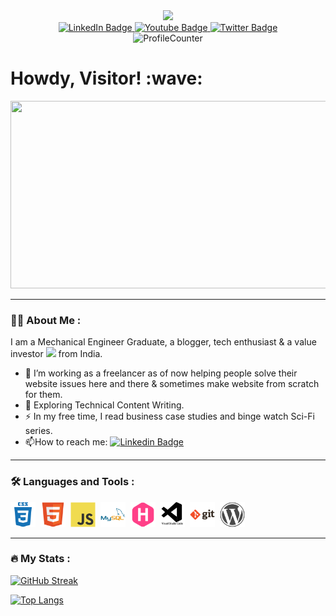 <div id="header" align="center">
  <img src="https://media.giphy.com/media/M9gbBd9nbDrOTu1Mqx/giphy.gif" width="100"/>
</div>

<!--- Social Badges Start Here --->

<div id="badges" align="center">
  <a href="https://linkedin.com/in/emadiqbalali">
    <img src="https://img.shields.io/badge/LinkedIn-blue?style=for-the-badge&logo=linkedin&logoColor=white" alt="LinkedIn Badge"/>
  </a>
  <a href="https://youtube.com/">
    <img src="https://img.shields.io/badge/YouTube-red?style=for-the-badge&logo=youtube&logoColor=white" alt="Youtube Badge"/>
  </a>
  <a href="https://twitter.com/sastaeinstein">
    <img src="https://img.shields.io/badge/Twitter-blue?style=for-the-badge&logo=twitter&logoColor=white" alt="Twitter Badge"/>
  </a>
</div>

 <!--- This is a Github Profile Visitor Counter --->
 
<div id=profilecounter" align="center">
<img src="https://komarev.com/ghpvc/?username=your-github-username&style=flat-square&color=blue" alt="ProfileCounter"/>
                                                                                                                     </div>

<!--- Greetings Section --->
<h1>
  Howdy, Visitor! :wave:
</h1>

<!--- Hero GIF Below --->

<div align="center">
  <img src="https://media.giphy.com/media/l4FGxWqlMH3kDY2ru/giphy.gif" width="600" height="300"/>
</div>

---

### :man_technologist: About Me :  
          
I am a Mechanical Engineer Graduate, a blogger, tech enthusiast & a value investor <img src="https://media.giphy.com/media/BUoNjPDCs1QZEYH7f7/giphy.gif" width="30"> from India.

- :telescope: I’m working as a freelancer as of now helping people solve their website issues here and there & sometimes make website from scratch for them.
- :seedling: Exploring Technical Content Writing.
- :zap: In my free time, I read business case studies and binge watch Sci-Fi series.
- :mailbox:How to reach me: [![Linkedin Badge](https://img.shields.io/badge/-kakbar-blue?style=flat&logo=Linkedin&logoColor=white)](https://linkedin.com/in/emadiqbalali)

---

### :hammer_and_wrench: Languages and Tools :

<div>
  <img src="https://github.com/devicons/devicon/blob/master/icons/css3/css3-plain-wordmark.svg"  title="CSS3" alt="CSS" width="40" height="40"/>&nbsp;
  <img src="https://github.com/devicons/devicon/blob/master/icons/html5/html5-original.svg" title="HTML5" alt="HTML" width="40" height="40"/>&nbsp;
  <img src="https://github.com/devicons/devicon/blob/master/icons/javascript/javascript-original.svg" title="JavaScript" alt="JavaScript" width="40" height="40"/>&nbsp;
  <img src="https://github.com/devicons/devicon/blob/master/icons/mysql/mysql-original-wordmark.svg" title="MySQL"  alt="MySQL" width="40" height="40"/>&nbsp;
  <img src="https://github.com/devicons/devicon/blob/master/icons/hugo/hugo-plain.svg" title="HUGO" alt="HUGO" width="40" height="40"/>&nbsp;
  <img src="https://github.com/devicons/devicon/blob/master/icons/vscode/vscode-plain-wordmark.svg" title="VSCode" alt="VSCode" width="40" height="40"/>&nbsp;
  <img src="https://github.com/devicons/devicon/blob/master/icons/git/git-original-wordmark.svg" title="Git" **alt="Git" width="40" height="40"/>&nbsp;
  <img src="https://github.com/devicons/devicon/blob/master/icons/wordpress/wordpress-plain.svg" title="WP" alt="WP" width="40" height="40"/>
</div>

---

### :fire: My Stats :

[![GitHub Streak](https://github-readme-streak-stats.herokuapp.com?user=emadiqbalali&theme=dark&date_format=M%20j%5B%2C%20Y%5D)](https://git.io/streak-stats)

[![Top Langs](https://github-readme-stats.vercel.app/api/top-langs/?username=emadiqbalali&layout=compact&theme=vision-friendly-dark)](https://github.com/anuraghazra/github-readme-stats)


